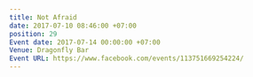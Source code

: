 ```yaml
---
title: Not Afraid
date: 2017-07-10 08:46:00 +07:00
position: 29
Event date: 2017-07-14 00:00:00 +07:00
Venue: Dragonfly Bar
Event URL: https://www.facebook.com/events/113751669254224/
---
```


